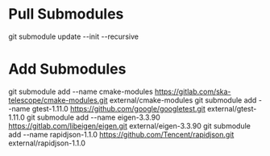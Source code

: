 # Pull Submodules
git submodule update --init --recursive

# Add Submodules

git submodule add --name cmake-modules https://gitlab.com/ska-telescope/cmake-modules.git external/cmake-modules
git submodule add --name gtest-1.11.0 https://github.com/google/googletest.git external/gtest-1.11.0
git submodule add --name eigen-3.3.90 https://gitlab.com/libeigen/eigen.git external/eigen-3.3.90
git submodule add --name rapidjson-1.1.0 https://github.com/Tencent/rapidjson.git external/rapidjson-1.1.0